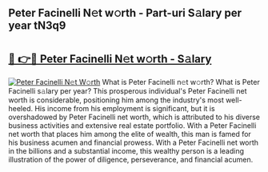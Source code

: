 ## Peter Facinelli N𝚎t w𝚘rth - Part-uri S𝚊lary per year tN3q9

# <h2><a href="http://gc0qrsc.nevu.top/?p=Peter+Facinelli">🔗 👉🔴 Peter Facinelli N𝚎t w𝚘rth - S𝚊lary</a></h2>

[![Peter Facinelli N𝚎t W𝚘rth](https://i.imgur.com/Oavwk0R.jpeg)](http://gc0qrsc.nevu.top/?p=Peter+Facinelli)
What is Peter Facinelli n𝚎t w𝚘rth? What is Peter Facinelli s𝚊lary per year?
This prosperous individual's Peter Facinelli net worth is considerable, positioning him among the industry's most well-heeled. His income from his employment is significant, but it is overshadowed by Peter Facinelli net worth, which is attributed to his diverse business activities and extensive real estate portfolio. With a Peter Facinelli net worth that places him among the elite of wealth, this man is famed for his business acumen and financial prowess. With a Peter Facinelli net worth in the billions and a substantial income, this wealthy person is a leading illustration of the power of diligence, perseverance, and financial acumen.

